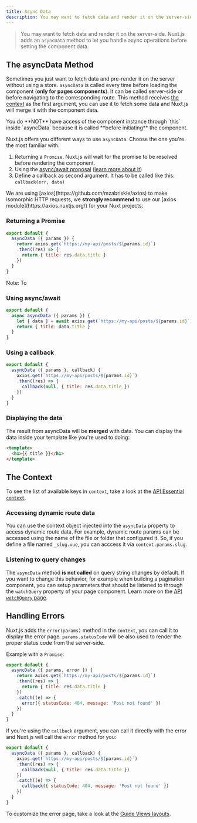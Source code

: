 ```yaml
---
title: Async Data
description: You may want to fetch data and render it on the server-side. Nuxt.js adds an `asyncData` method to let you handle async operations before setting the component data.
---
```


> You may want to fetch data and render it on the server-side.
Nuxt.js adds an `asyncData` method to let you handle async operations before setting the component data.

## The asyncData Method

Sometimes you just want to fetch data and pre-render it on the server without using a store. `asyncData` is called every time before loading the component (**only for pages components**). It can be called server-side or before navigating to the corresponding route. This method receives [the context](/api/context) as the first argument, you can use it to fetch some data and Nuxt.js will merge it with the component data.

<div class="Alert Alert--orange">You do **NOT** have access of the component instance through `this` inside `asyncData` because it is called **before initiating** the component.</div>

Nuxt.js offers you different ways to use `asyncData`. Choose the one you're the most familiar with:

1. Returning a `Promise`. Nuxt.js will wait for the promise to be resolved before rendering the component.
2. Using the [async/await proposal](https://github.com/lukehoban/ecmascript-asyncawait) ([learn more about it](https://zeit.co/blog/async-and-await))
3. Define a callback as second argument. It has to be called like this: `callback(err, data)`

<div class="Alert Alert--grey">We are using [axios](https://github.com/mzabriskie/axios) to make isomorphic HTTP requests, we <strong>strongly recommend</strong> to use our [axios module](https://axios.nuxtjs.org/) for your Nuxt projects.</div>

### Returning a Promise

```js
export default {
  asyncData ({ params }) {
    return axios.get(`https://my-api/posts/${params.id}`)
    .then((res) => {
      return { title: res.data.title }
    })
  }
}
```

Note: To 

### Using async/await

```js
export default {
  async asyncData ({ params }) {
    let { data } = await axios.get(`https://my-api/posts/${params.id}`)
    return { title: data.title }
  }
}
```

### Using a callback

```js
export default {
  asyncData ({ params }, callback) {
    axios.get(`https://my-api/posts/${params.id}`)
    .then((res) => {
      callback(null, { title: res.data.title })
    })
  }
}
```

### Displaying the data

The result from asyncData will be **merged** with data.
You can display the data inside your template like you're used to doing:

```html
<template>
  <h1>{{ title }}</h1>
</template>
```

## The Context

To see the list of available keys in `context`, take a look at the [API Essential `context`](/api/context).

### Accessing dynamic route data

You can use the context object injected into the `asyncData` property to access dynamic route data. For example, dynamic route params can be accessed using the name of the file or folder that configured it. So, if you define a file named `_slug.vue`, you can acccess it via `context.params.slug`.

### Listening to query changes

The `asyncData` method **is not called** on query string changes by default. If you want to change this behavior, for example when building a pagination component, you can setup parameters that should be listened to through the `watchQuery` property of your page component. Learn more on the [API `watchQuery` page](/api/pages-watchquery).

## Handling Errors

Nuxt.js adds the `error(params)` method in the `context`, you can call it to display the error page. `params.statusCode` will be also used to render the proper status code from the server-side.

Example with a `Promise`:

```js
export default {
  asyncData ({ params, error }) {
    return axios.get(`https://my-api/posts/${params.id}`)
    .then((res) => {
      return { title: res.data.title }
    })
    .catch((e) => {
      error({ statusCode: 404, message: 'Post not found' })
    })
  }
}
```

If you're using the `callback` argument, you can call it directly with the error and Nuxt.js will call the `error` method for you:

```js
export default {
  asyncData ({ params }, callback) {
    axios.get(`https://my-api/posts/${params.id}`)
    .then((res) => {
      callback(null, { title: res.data.title })
    })
    .catch((e) => {
      callback({ statusCode: 404, message: 'Post not found' })
    })
  }
}
```

To customize the error page, take a look at the [Guide Views layouts](/guide/views#layouts).
